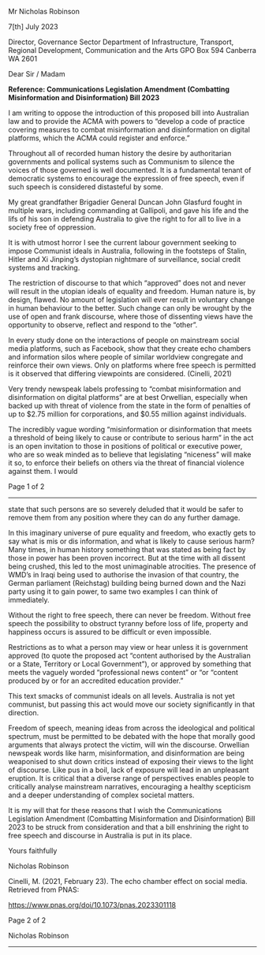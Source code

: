 Mr Nicholas Robinson

7[th] July 2023

Director, Governance Sector
Department of Infrastructure, Transport, Regional Development, Communication and the Arts
GPO Box 594
Canberra WA 2601

Dear Sir / Madam

**Reference: Communications Legislation Amendment (Combatting Misinformation and**
**Disinformation) Bill 2023**

I am writing to oppose the introduction of this proposed bill into Australian law and to provide the
ACMA with powers to “develop a code of practice covering measures to combat misinformation and
disinformation on digital platforms, which the ACMA could register and enforce.”

Throughout all of recorded human history the desire by authoritarian governments and pollical
systems such as Communism to silence the voices of those governed is well documented. It is a
fundamental tenant of democratic systems to encourage the expression of free speech, even if such
speech is considered distasteful by some.

My great grandfather Brigadier General Duncan John Glasfurd fought in multiple wars, including
commanding at Gallipoli, and gave his life and the lifs of his son in defending Australia to give the
right to for all to live in a society free of oppression.

It is with utmost horror I see the current labour government seeking to impose Communist ideals in
Australia, following in the footsteps of Stalin, Hitler and Xi Jinping’s dystopian nightmare of
surveillance, social credit systems and tracking.

The restriction of discourse to that which “approved” does not and never will result in the utopian
ideals of equality and freedom. Human nature is, by design, flawed. No amount of legislation will
ever result in voluntary change in human behaviour to the better. Such change can only be wrought
by the use of open and frank discourse, where those of dissenting views have the opportunity to
observe, reflect and respond to the “other”.

In every study done on the interactions of people on mainstream social media platforms, such as
Facebook, show that they create echo chambers and information silos where people of similar
worldview congregate and reinforce their own views. Only on platforms where free speech is
permitted is it observed that differing viewpoints are considered. (Cinelli, 2021)

Very trendy newspeak labels professing to “combat misinformation and disinformation on digital
platforms” are at best Orwellian, especially when backed up with threat of violence from the state in
the form of penalties of up to $2.75 million for corporations, and $0.55 million against individuals.

The incredibly vague wording “misinformation or disinformation that meets a threshold of being
likely to cause or contribute to serious harm” in the act is an open invitation to those in positions of
political or executive power, who are so weak minded as to believe that legislating “niceness” will
make it so, to enforce their beliefs on others via the threat of financial violence against them. I would

Page 1 of 2


-----

state that such persons are so severely deluded that it would be safer to remove them from any
position where they can do any further damage.

In this imaginary universe of pure equality and freedom, who exactly gets to say what is mis or dis
information, and what is likely to cause serious harm? Many times, in human history something that
was stated as being fact by those in power has been proven incorrect. But at the time with all dissent
being crushed, this led to the most unimaginable atrocities. The presence of WMD’s in Iraqi being
used to authorise the invasion of that country, the German parliament (Reichstag) building being
burned down and the Nazi party using it to gain power, to same two examples I can think of
immediately.

Without the right to free speech, there can never be freedom. Without free speech the possibility to
obstruct tyranny before loss of life, property and happiness occurs is assured to be difficult or even
impossible.

Restrictions as to what a person may view or hear unless it is government approved (to quote the
proposed act “content authorised by the Australian or a State, Territory or Local Government”), or
approved by something that meets the vaguely worded “professional news content” or “or “content
produced by or for an accredited education provider.”

This text smacks of communist ideals on all levels. Australia is not yet communist, but passing this act
would move our society significantly in that direction.

Freedom of speech, meaning ideas from across the ideological and political spectrum, must be
permitted to be debated with the hope that morally good arguments that always protect the victim,
will win the discourse. Orwellian newspeak words like harm, misinformation, and disinformation are
being weaponised to shut down critics instead of exposing their views to the light of discourse. Like
pus in a boil, lack of exposure will lead in an unpleasant eruption. It is critical that a diverse range of
perspectives enables people to critically analyse mainstream narratives, encouraging a healthy
scepticism and a deeper understanding of complex societal matters.

It is my will that for these reasons that I wish the Communications Legislation Amendment
(Combatting Misinformation and Disinformation) Bill 2023 to be struck from consideration and that a
bill enshrining the right to free speech and discourse in Australia is put in its place.

Yours faithfully

Nicholas Robinson

Cinelli, M. (2021, February 23). The echo chamber effect on social media. Retrieved from PNAS:

https://www.pnas.org/doi/10.1073/pnas.2023301118

Page 2 of 2


Nicholas Robinson


-----

